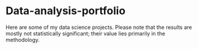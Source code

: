 # Data-analysis-portfolio

Here are some of my data science projects. Please note that the results are mostly not statistically significant; their value lies primarily in the methodology.


